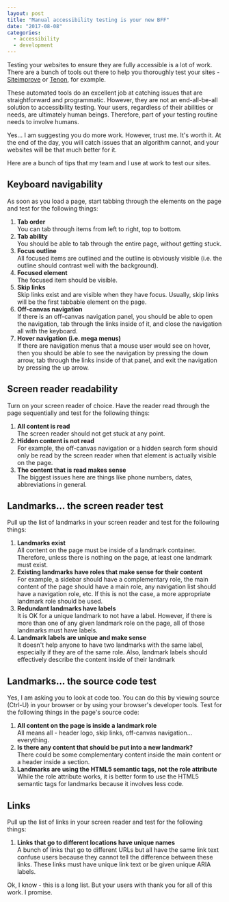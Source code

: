```yaml
---
layout: post
title: "Manual accessibility testing is your new BFF"
date: "2017-08-08"
categories:
  - accessibility
  - development
---
```


Testing your websites to ensure they are fully accessible is a lot of work.  There are a bunch of tools out there to help you thoroughly test your sites - [Siteimprove](https://siteimprove.com/) or [Tenon](https://tenon.io/), for example.

These automated tools do an excellent job at catching issues that are straightforward and programmatic.  However, they are not an end-all-be-all solution to accessibility testing.  Your users, regardless of their abilities or needs, are ultimately human beings. Therefore, part of your testing routine needs to involve humans.

Yes... I am suggesting you do more work.  However, trust me.  It's worth it.  At the end of the day, you will catch issues that an algorithm cannot, and your websites will be that much better for it.

Here are a bunch of tips that my team and I use at work to test our sites.

## Keyboard navigability
As soon as you load a page, start tabbing through the elements on the page and test for the following things:

1. __Tab order__ <br> You can tab through items from left to right, top to bottom.
2. __Tab ability__ <br> You should be able to tab through the entire page, without getting stuck.
3. __Focus outline__ <br> All focused items are outlined and the outline is obviously visible (i.e. the outline should contrast well with the background).
4. __Focused element__ <br> The focused item should be visible.
5. __Skip links__ <br> Skip links exist and are visible when they have focus.  Usually, skip links will be the first tabbable element on the page.
6. __Off-canvas navigation__ <br> If there is an off-canvas navigation panel, you should be able to open the navigation, tab through the links inside of it, and close the navigation all with the keyboard.
7. __Hover navigation (i.e. mega menus)__ <br> If there are navigation menus that a mouse user would see on hover, then you should be able to see the navigation by pressing the down arrow, tab through the links inside of that panel, and exit the navigation by pressing the up arrow.

## Screen reader readability

Turn on your screen reader of choice.  Have the reader read through the page sequentially and test for the following things:

1. __All content is read__ <br> The screen reader should not get stuck at any point.
2. __Hidden content is not read__ <br> For example, the off-canvas navigation or a hidden search form should only be read by the screen reader when that element is actually visible on the page.
3. __The content that is read makes sense__ <br> The biggest issues here are things like phone numbers, dates, abbreviations in general.

## Landmarks... the screen reader test

Pull up the list of landmarks in your screen reader and test for the following things:

1. __Landmarks exist__ <br> All content on the page must be inside of a landmark container.  Therefore, unless there is nothing on the page, at least one landmark must exist.
2. __Existing landmarks have roles that make sense for their content__ <br> For example, a sidebar should have a complementary role, the main content of the page should have a main role, any navigation list should have a navigation role, etc.  If this is not the case, a more appropriate landmark role should be used.
3. __Redundant landmarks have labels__ <br> It is OK for a unique landmark to not have a label.  However, if there is more than one of any given landmark role on the page, all of those landmarks must have labels.
4. __Landmark labels are unique and make sense__ <br> It doesn't help anyone to have two landmarks with the same label, especially if they are of the same role.  Also, landmark labels should effectively describe the content inside of their landmark

## Landmarks... the source code test

Yes, I am asking you to look at code too.  You can do this by viewing source (Ctrl-U) in your browser or by using your browser's developer tools.  Test for the following things in the page's source code:

1. __All content on the page is inside a landmark role__ <br> All means all - header logo, skip links, off-canvas navigation… everything.
2. __Is there any content that should be put into a new landmark?__ <br> There could be some complementary content inside the main content or a header inside a section.
3. __Landmarks are using the HTML5 semantic tags, not the role attribute__ <br> While the role attribute works, it is better form to use the HTML5 semantic tags for landmarks because it involves less code.

## Links

Pull up the list of links in your screen reader and test for the following things:

1. __Links that go to different locations have unique names__ <br> A bunch of links that go to different URLs but all have the same link text confuse users because they cannot tell the difference between these links.  These links must have unique link text or be given unique ARIA labels.

Ok, I know - this is a long list.  But your users with thank you for all of this work.  I promise.
